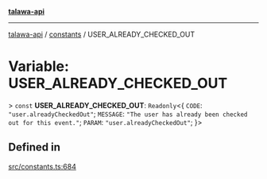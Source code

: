 [**talawa-api**](../../README.md)

***

[talawa-api](../../modules.md) / [constants](../README.md) / USER\_ALREADY\_CHECKED\_OUT

# Variable: USER\_ALREADY\_CHECKED\_OUT

\> `const` **USER\_ALREADY\_CHECKED\_OUT**: `Readonly`\<\{ `CODE`: `"user.alreadyCheckedOut"`; `MESSAGE`: `"The user has already been checked out for this event."`; `PARAM`: `"user.alreadyCheckedOut"`; \}\>

## Defined in

[src/constants.ts:684](https://github.com/PalisadoesFoundation/talawa-api/blob/4b5c74fd36bcfc2e36f3a06b67d517e865c188be/src/constants.ts#L684)
